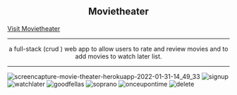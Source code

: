 <html>
   <body> 
      <h2 align="center">Movietheater</h2>
         <a href="https://movie--theater.herokuapp.com/">Visit Movietheater</a>
      <hr>
      <p align="center">
        a full-stack (crud ) web app to allow users to rate and review movies and to add movies to watch later list.
        </p>
     <hr>
     
      
        
          
![screencapture-movie-theater-herokuapp-2022-01-31-14_49_33](https://user-images.githubusercontent.com/66800608/151800847-ddec3cf2-cb6c-4d58-8410-4e2f473fc16c.png)
![signup](https://user-images.githubusercontent.com/66800608/151800906-a5a1a83f-9519-41ae-89a5-2c281993e96c.png)
![watchlater](https://user-images.githubusercontent.com/66800608/151800925-b1677e75-04be-4a21-b3fa-63311eaab84c.png)
![goodfellas](https://user-images.githubusercontent.com/66800608/151801254-3e12fef3-6280-4049-9206-ee946abf1774.png)
![soprano](https://user-images.githubusercontent.com/66800608/151801272-faeda839-042a-410b-9ab8-306fcfbca875.png)
![onceupontime](https://user-images.githubusercontent.com/66800608/151801286-011f2539-262e-4797-9ef4-697489453a5d.png)
![delete](https://user-images.githubusercontent.com/66800608/151801294-46ef83fd-43b7-4aa8-b37e-4e6b2c0859a7.png)
